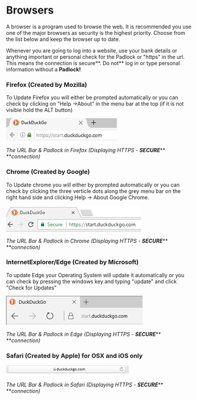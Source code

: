 # **Browsers**

A browser is a program used to browse the web. It is recommended you use one of the major browsers as security is the highest priority. Choose from the list below and keep the browser up to date.

Whenever you are going to log into a website, use your bank details or anything important or personal check for the Padlock or "https" in the url. This means the connection is secure**. Do not** log in or type personal information without a **Padlock!**

### Firefox \(Created by Mozilla\)

To Update Firefox you will either be prompted automatically or you can check by clicking on "Help -&gt;About" in the menu bar at the top \(if it is not visible hold the ALT button\)

![](/assets/firefox-url.jpg)

_The URL Bar & Padlock in Firefox \(Displaying HTTPS -_ _**SECURE**_** **_connection\)_

### Chrome \(Created by Google\)

To Update chrome you will either by prompted automatically or you can check by clicking the three verticle dots along the grey menu bar on the right hand side and clicking Help -&gt; About Google Chrome.

![](/assets/chrome-url.png)

_The URL Bar & Padlock in Chrome \(Displaying HTTPS -_ _**SECURE**_** **_connection\)_

### InternetExplorer/Edge \(Created by Microsoft\)

To update Edge your Operating System will update it automatically or you can check by pressing the windows key and typing "update" and click "Check for Updates"

![](/assets/edge-url.png)

_The URL Bar & Padlock in Edge \(Displaying HTTPS -_ _**SECURE**_** **_connection\)_

### **Safari** \(Created by Apple\) for OSX and iOS only

![](/assets/safari-url.png)

_The URL Bar & Padlock in Safari \(Displaying HTTPS -_ _**SECURE**_** **_connection\)_

